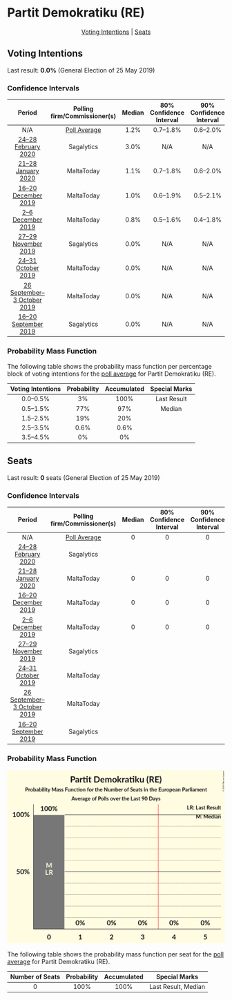 # Partit Demokratiku (RE)

<p align="center"><a href="#voting-intentions">Voting Intentions</a> | <a href="#seats">Seats</a></p>

## Voting Intentions

Last result: **0.0%** (General Election of 25 May 2019)

### Confidence Intervals

| Period     | Polling firm/Commissioner(s) | Median | 80% Confidence Interval | 90% Confidence Interval | 95% Confidence Interval | 99% Confidence Interval |
|:----------:|:----------------:|:-----------:|:-----------------------:|:-----------------------:|:-----------------------:|:-----------------------:|
| N/A | [Poll Average](average.html) | 1.2% | 0.7–1.8% | 0.6–2.0% | 0.5–2.2% | 0.4–2.6% |
| [24–28 February 2020](2020-02-28-Sagalytics.html) | Sagalytics | 3.0% | N/A | N/A | N/A | N/A |
| [21–28 January 2020](2020-01-28-MaltaToday.html) | MaltaToday | 1.1% | 0.7–1.8% | 0.6–2.0% | 0.5–2.2% | 0.4–2.6% |
| [16–20 December 2019](2019-12-20-MaltaToday.html) | MaltaToday | 1.0% | 0.6–1.9% | 0.5–2.1% | 0.4–2.3% | 0.3–2.8% |
| [2–6 December 2019](2019-12-06-MaltaToday.html) | MaltaToday | 0.8% | 0.5–1.6% | 0.4–1.8% | 0.3–2.1% | 0.2–2.5% |
| [27–29 November 2019](2019-11-29-Sagalytics.html) | Sagalytics | 0.0% | N/A | N/A | N/A | N/A |
| [24–31 October 2019](2019-10-31-MaltaToday.html) | MaltaToday | 0.0% | N/A | N/A | N/A | N/A |
| [26 September–3 October 2019](2019-10-03-MaltaToday.html) | MaltaToday | 0.0% | N/A | N/A | N/A | N/A |
| [16–20 September 2019](2019-09-20-Sagalytics.html) | Sagalytics | 0.0% | N/A | N/A | N/A | N/A |

### Probability Mass Function

The following table shows the probability mass function per percentage block of voting intentions for the [poll average](average.html) for Partit Demokratiku (RE).

| Voting Intentions | Probability | Accumulated | Special Marks |
|:-----------------:|:-----------:|:-----------:|:-------------:|
| 0.0–0.5% | 3% | 100% | Last Result |
| 0.5–1.5% | 77% | 97% | Median |
| 1.5–2.5% | 19% | 20% |  |
| 2.5–3.5% | 0.6% | 0.6% |  |
| 3.5–4.5% | 0% | 0% |  |


## Seats

Last result: **0** seats (General Election of 25 May 2019)

### Confidence Intervals

| Period     | Polling firm/Commissioner(s) | Median | 80% Confidence Interval | 90% Confidence Interval | 95% Confidence Interval | 99% Confidence Interval |
|:----------:|:----------------:|:------:|:-----------------------:|:-----------------------:|:-----------------------:|:-----------------------:|
| N/A | [Poll Average](average.html) | 0 | 0 | 0 | 0 | 0 |
| [24–28 February 2020](2020-02-28-Sagalytics.html) | Sagalytics |  |  |  |  |  |
| [21–28 January 2020](2020-01-28-MaltaToday.html) | MaltaToday | 0 | 0 | 0 | 0 | 0 |
| [16–20 December 2019](2019-12-20-MaltaToday.html) | MaltaToday | 0 | 0 | 0 | 0 | 0 |
| [2–6 December 2019](2019-12-06-MaltaToday.html) | MaltaToday | 0 | 0 | 0 | 0 | 0 |
| [27–29 November 2019](2019-11-29-Sagalytics.html) | Sagalytics |  |  |  |  |  |
| [24–31 October 2019](2019-10-31-MaltaToday.html) | MaltaToday |  |  |  |  |  |
| [26 September–3 October 2019](2019-10-03-MaltaToday.html) | MaltaToday |  |  |  |  |  |
| [16–20 September 2019](2019-09-20-Sagalytics.html) | Sagalytics |  |  |  |  |  |

### Probability Mass Function

![Graph with seats probability mass function not yet produced](average-seats-pmf-partitdemokratikure.png "Seats Probability Mass Function")

The following table shows the probability mass function per seat for the [poll average](average.html) for Partit Demokratiku (RE).

| Number of Seats | Probability | Accumulated | Special Marks |
|:---------------:|:-----------:|:-----------:|:-------------:|
| 0 | 100% | 100% | Last Result, Median |


